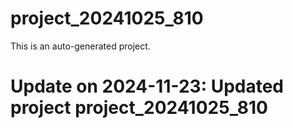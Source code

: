 # project_20241025_810

This is an auto-generated project.

# Update on 2024-11-23: Updated project project_20241025_810
